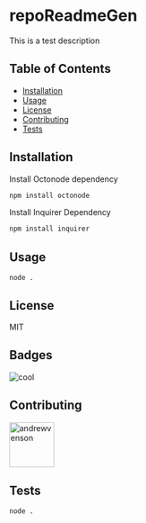 # repoReadmeGen
  
This is a test description
  
## Table of Contents
  
- [Installation](#installation)
- [Usage](#usage)
- [License](#license)
- [Contributing](#contributing)
- [Tests](#tests)
  
## Installation
  
Install Octonode dependency

```bash
npm install octonode
```

Install Inquirer Dependency

```bash
npm install inquirer
```


    
## Usage
  
```
node .

  ```
  
## License
  
MIT
  
## Badges
  
<img src="https://img.shields.io/badge/cool-wow-green" alt="cool" />

  
## Contributing
[//]: contributor-faces
<a href="https://github.com/andrewvenson"><img src="https://avatars0.githubusercontent.com/u/14009158?v=4" title="andrewvenson" width="80" height="80"></a>
          

  
## Tests
```
node .

```
  
